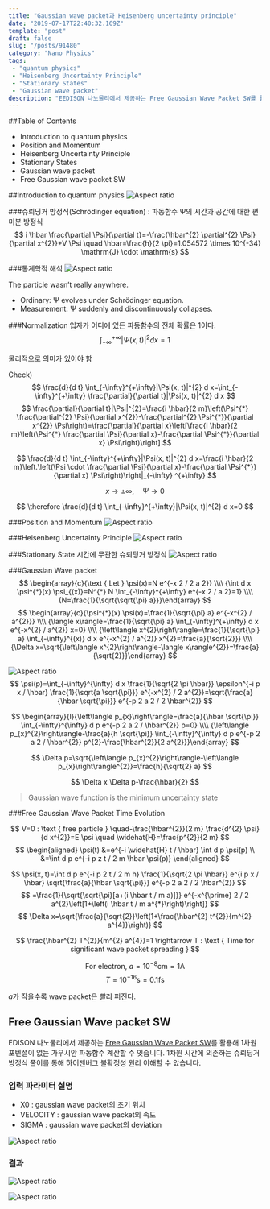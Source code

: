 ```yaml
---
title: "Gaussian wave packet과 Heisenberg uncertainty principle"
date: "2019-07-17T22:40:32.169Z"
template: "post"
draft: false
slug: "/posts/91480"
category: "Nano Physics"
tags: 
 - "quantum physics"
 - "Heisenberg Uncertainty Principle"
 - "Stationary States"
 - "Gaussian wave packet"
description: "EEDISON 나노물리에서 제공하는 Free Gaussian Wave Packet SW를 활용해 1차원 포텐셜이 없는 가우시안 파동함수 계산할 수 잇습니다. 1차원 시간에 의존하는 슈뢰딩거 방정식 풀이를 통해 하이젠버그 불확정성 원리 이해할 수 았습니다."
---
```


##Table of Contents
- Introduction to quantum physics 
- Position and Momentum
- Heisenberg Uncertainty Principle 
- Stationary States
- Gaussian wave packet
- Free Gaussian wave packet SW

##Introduction to quantum physics
![Aspect ratio](/media/POST/9148/0.jpg)

###슈뢰딩거 방정식(Schrӧdinger equation)
: 파동함수 Ψ의 시간과 공간에 대한 편미분 방정식
$$
i \hbar \frac{\partial \Psi}{\partial t}=-\frac{\hbar^{2} \partial^{2} \Psi}{\partial x^{2}}+V \Psi \quad \hbar=\frac{h}{2 \pi}=1.054572 \times 10^{-34} \mathrm{J} \cdot \mathrm{s}
$$

###통계학적 해석
![Aspect ratio](/media/POST/9148/1.jpg)


The particle wasn’t really anywhere.
- Ordinary: Ψ evolves under Schrӧdinger equation. 
- Measurement: Ψ suddenly and discontinuously collapses.


###Normalization
입자가 어디에 있든 파동함수의 전체 확률은 1이다.
$$
\int_{-\infty}^{+\infty}|\Psi(x, t)|^{2} d x=1
$$

물리적으로 의미가 있어야 함

Check)
$$
\frac{d}{d t} \int_{-\infty}^{+\infty}|\Psi(x, t)|^{2} d x=\int_{-\infty}^{+\infty} \frac{\partial}{\partial t}|\Psi(x, t)|^{2} d x
$$
$$
\frac{\partial}{\partial t}|\Psi|^{2}=\frac{i \hbar}{2 m}\left(\Psi^{*} \frac{\partial^{2} \Psi}{\partial x^{2}}-\frac{\partial^{2} \Psi^{*}}{\partial x^{2}} \Psi\right)=\frac{\partial}{\partial x}\left[\frac{i \hbar}{2 m}\left(\Psi^{*} \frac{\partial \Psi}{\partial x}-\frac{\partial \Psi^{*}}{\partial x} \Psi\right)\right]
$$

$$
\frac{d}{d t} \int_{-\infty}^{+\infty}|\Psi(x, t)|^{2} d x=\frac{i \hbar}{2 m}\left.\left(\Psi \cdot \frac{\partial \Psi}{\partial x}-\frac{\partial \Psi^{*}}{\partial x} \Psi\right)\right|_{-\infty} ^{+\infty}
$$

$$
x \rightarrow \pm \infty, \quad \Psi \rightarrow 0
$$

$$
  \therefore \frac{d}{d t} \int_{-\infty}^{+\infty}|\Psi(x, t)|^{2} d x=0
$$

###Position and Momentum
![Aspect ratio](/media/POST/9148/3.jpg)


###Heisenberg Uncertainty Principle
![Aspect ratio](/media/POST/9148/4.jpg)

###Stationary State
시간에 무관한 슈뢰딩거 방정식
![Aspect ratio](/media/POST/9148/5.jpg)

###Gaussian Wave packet
$$
\begin{array}{c}{\text { Let } \psi(x)=N e^{-x 2 / 2 a 2}} \\\\ {\int d x \psi^{*}(x) \psi_{(x)}=N^{*} N \int_{-\infty}^{+\infty} e^{-x 2 / a 2}=1} \\\\ {N=\frac{1}{\sqrt{\sqrt{\pi} a}}}\end{array}
$$
$$
\begin{array}{c}{\psi^{*}(x) \psi(x)=\frac{1}{\sqrt{\pi} a} e^{-x^{2} / a^{2}}} \\\\ {\langle x\rangle=\frac{1}{\sqrt{\pi} a} \int_{-\infty}^{+\infty} d x e^{-x^{2} / a^{2}} x=0} \\\\ {\left\langle x^{2}\right\rangle=\frac{1}{\sqrt{\pi} a} \int_{-\infty}^{(x)} d x e^{-x^{2} / a^{2}} x^{2}=\frac{a}{\sqrt{2}}} \\\\ {\Delta x=\sqrt{\left\langle x^{2}\right\rangle-\langle x\rangle^{2}}=\frac{a}{\sqrt{2}}}\end{array}
$$

![Aspect ratio](/media/POST/9148/00.jpg)
$$
\psi(p)=\int_{-\infty}^{\infty} d x \frac{1}{\sqrt{2 \pi \hbar}} \epsilon^{-i p x / \hbar} \frac{1}{\sqrt{a \sqrt{\pi}}} e^{-x^{2} / 2 a^{2}}=\sqrt{\frac{a}{\hbar \sqrt{\pi}}} e^{-p 2 a 2 / 2 \hbar^{2}}
$$

$$
\begin{array}{l}{\left\langle p_{x}\right\rangle=\frac{a}{\hbar \sqrt{\pi}} \int_{-\infty}^{\infty} d p e^{-p 2 a 2 / \hbar^{2}} p=0} \\\\ {\left\langle p_{x}^{2}\right\rangle-\frac{a}{h \sqrt{\pi}} \int_{-\infty}^{\infty} d p e^{-p 2 a 2 / \hbar^{2}} p^{2}-\frac{\hbar^{2}}{2 a^{2}}}\end{array}
$$

$$
\Delta p=\sqrt{\left\langle p_{x}^{2}\right\rangle-\left\langle p_{x}\right\rangle^{2}}=\frac{h}{\sqrt{2} a}
$$

$$
\Delta x \Delta p-\frac{\hbar}{2}
$$

> Gaussian wave function is the minimum uncertainty state


###Free Gaussian Wave Packet Time Evolution

$$
V=0 : \text { free particle } \quad-\frac{\hbar^{2}}{2 m} \frac{d^{2} \psi}{d x^{2}}=E \psi \quad \widehat{H}=\frac{p^{2}}{2 m}
$$
$$
\begin{aligned} \psi(t) &=e^{-i \widehat{H} t / \hbar} \int d p \psi(p) \\ &=\int d p e^{-i p z t / 2 m \hbar \psi(p)} \end{aligned}
$$

$$
\psi(x, t)=\int d p e^{-i p 2 t / 2 m h} \frac{1}{\sqrt{2 \pi \hbar}} e^{i p x / \hbar} \sqrt{\frac{a}{\hbar \sqrt{\pi}}} e^{-p 2 a 2 / 2 \hbar^{2}}
$$
$$
=\frac{1}{\sqrt{\sqrt{\pi}[a+(i \hbar t / m a)]}} e^{-x^{\prime} 2 / 2 a^{2}\left[1+\left(i \hbar t / m a^{*}\right)\right]}
$$
$$
\Delta x=\sqrt{\frac{a}{\sqrt{2}}\left(1+\frac{\hbar^{2} t^{2}}{m^{2} a^{4}}\right)}
$$

$$
\frac{\hbar^{2} T^{2}}{m^{2} a^{4}}=1 \rightarrow T : \text { Time for significant wave packet spreading }
$$

$$
\text { For electron, } a=10^{-8} \mathrm{cm}=1 \mathrm{A}
$$
$$
T=10^{-16} \mathrm{s}=0.1 \mathrm{fs}
$$

$a$가 작을수록 wave packet은 빨리 퍼진다.
 


## Free Gaussian Wave packet SW 
EDISON 나노물리에서 제공하는 [Free Gaussian Wave Packet SW](https://www.edison.re.kr/web/nano/scienceappstore/-/scienceapp/Free_Gaussian_Wave_Packet/1-0-0/view)를 활용해 1차원 포텐셜이 없는 가우시안 파동함수 계산할 수 잇습니다. 1차원 시간에 의존하는 슈뢰딩거 방정식 풀이를 통해 하이젠버그 불확정성 원리 이해할 수 았습니다.

### 입력 파라미터 설명

- X0 : gaussian wave packet의 초기 위치
- VELOCITY : gaussian wave packet의 속도
- SIGMA :  gaussian wave packet의 deviation


![Aspect ratio](/media/POST/9148/8.jpg)

### 결과

![Aspect ratio](/media/POST/9148/free.gif)


![Aspect ratio](/media/POST/9148/free_wf2.gif)


